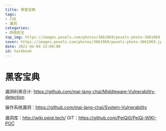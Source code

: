 ```yaml
---
title: 黑客宝典
tags: 
- CVE
- 漏洞
categories:
- 网络安全
top_img: https://images.pexels.com/photos/3861969/pexels-photo-3861969.jpeg?auto=compress&cs=tinysrgb&dpr=2&h=750&w=1260
cover: https://images.pexels.com/photos/3861969/pexels-photo-3861969.jpeg?auto=compress&cs=tinysrgb&dpr=2&h=750&w=1260
date: 2021-04-09 22:09:00
id: hackbook
---
```


# 黑客宝典

漏洞利用合计: <https://github.com/mai-lang-chai/Middleware-Vulnerability-detection>

操作系统漏洞：<https://github.com/mai-lang-chai/System-Vulnerability>

漏洞库：http://wiki.peiqi.tech/  GIT：https://github.com/PeiQi0/PeiQi-WIKI-POC